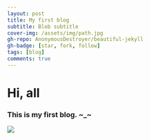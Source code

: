 ```yaml
---
layout: post
title: My first blog
subtitle: Blob subtitle
cover-img: /assets/img/path.jpg
gh-repo: AnonymousDestroyer/beautiful-jekyll
gh-badge: [star, fork, follow]
tags: [blog]
comments: true
---
```

# Hi, all
### This is my first blog. ~_~
![](https://raw.githubusercontent.com/AnonymousDestroyer/AnonymousDestroyer.github.io/master/assets/img/yujin_life.png)



